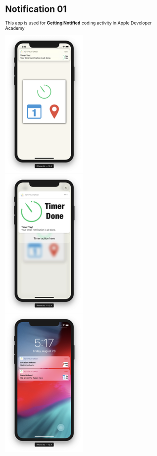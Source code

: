 # Notification 01

This app is used for __Getting Notified__ coding activity in Apple Developer Academy

<img src="screenshots/01.png" width="50%"> 
<img src="screenshots/02.png" width="50%">
<img src="screenshots/03.png" width="50%">
